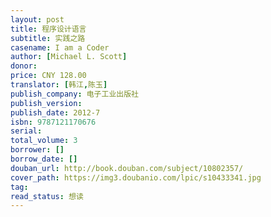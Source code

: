 ```yaml
---
layout: post
title: 程序设计语言
subtitle: 实践之路
casename: I am a Coder
author: [Michael L. Scott]
donor: 
price: CNY 128.00
translator: [韩江,陈玉]
publish_company: 电子工业出版社
publish_version: 
publish_date: 2012-7
isbn: 9787121170676
serial: 
total_volume: 3
borrower: []
borrow_date: []
douban_url: http://book.douban.com/subject/10802357/
cover_path: https://img3.doubanio.com/lpic/s10433341.jpg
tag: 
read_status: 想读
---
```

